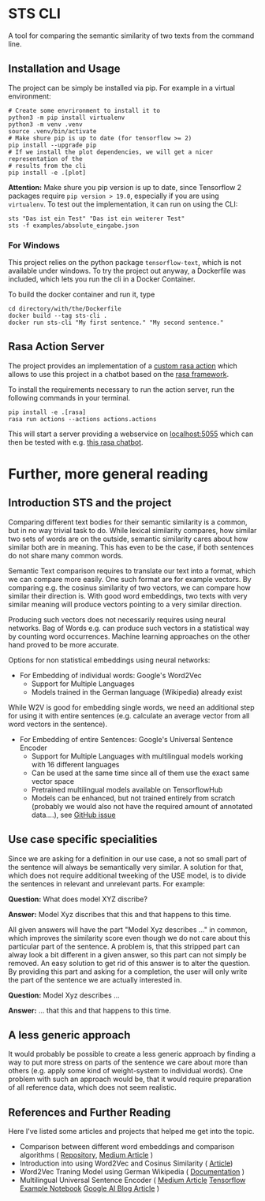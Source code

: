 # STS CLI

A tool for comparing the semantic similarity of two texts from the command line.

## Installation and Usage

The project can be simply be installed via pip. For example in a virtual
environment:
```shell script
# Create some envrironment to install it to
python3 -m pip install virtualenv
python3 -m venv .venv
source .venv/bin/activate
# Make shure pip is up to date (for tensorflow >= 2)
pip install --upgrade pip
# If we install the plot dependencies, we will get a nicer representation of the
# results from the cli
pip install -e .[plot]
```

**Attention:**
Make shure you pip version is up to date, since Tensorflow 2 
packages require `pip version > 19.0`, especially if you are using `virtualenv`.
To test out the implementation, it can run on using the CLI:

```shell script
sts "Das ist ein Test" "Das ist ein weiterer Test"
sts -f examples/absolute_eingabe.json
```

### For Windows

This project relies on the python package `tensorflow-text`, which is not available
under windows. To try the project out anyway, a Dockerfile was included, which
lets you run the cli in a Docker Container.

To build the docker container and run it, type
```shell script
cd directory/with/the/Dockerfile
docker build --tag sts-cli .
docker run sts-cli "My first sentence." "My second sentence."
``` 

## Rasa Action Server

The project provides an implementation of a 
[custom rasa action](https://rasa.com/docs/rasa/core/actions/#custom-actions)
which allows to use this project in a chatbot based on the
[rasa framework](https://rasa.com).

To install the requirements necessary to run the action server, run the
following commands in your terminal.

```shell script
pip install -e .[rasa]
rasa run actions --actions actions.actions
```

This will start a server providing a webservice on 
[localhost:5055](https://localhost:5055)
which can then be tested with e.g. 
[this rasa chatbot](https://github.com/fabianSorn/rasa_playground).

# Further, more general reading

## Introduction STS and the project

Comparing different text bodies for their semantic similarity is a common, but
in no way trivial task to do. While lexical similarity compares, how similar two
sets of words are on the outside, semantic similarity cares about how similar
both are in meaning. This has even to be the case, if both sentences do not
share many common words.

Semantic Text comparison requires to translate our text into a format, which we
can compare more easily. One such format are for example vectors. By comparing
e.g. the cosinus similarity of two vectors, we can compare how similar their
direction is. With good word embeddings, two texts with very similar meaning
will produce vectors pointing to a very similar direction.

Producing such vectors does not necessarily requires using neural networks.
Bag of Words e.g. can produce such vectors in a statistical way by counting
word occurrences. Machine learning approaches on the other hand proved to be
more accurate.

Options for non statistical embeddings using neural networks:
- For Embedding of individual words: Google's Word2Vec
    - Support for Multiple Languages
    - Models trained in the German language (Wikipedia) already exist

While W2V is good for embedding single words, we need an additional step for
using it with entire sentences (e.g. calculate an average vector from all word
vectors in the sentence).    

- For Embedding of entire Sentences: Google's Universal Sentence Encoder
    - Support for Multiple Languages with multilingual models working with
      16 different languages
    - Can be used at the same time since all of them use the exact same vector
      space
    - Pretrained multilingual models available on TensorflowHub
    - Models can be enhanced, but not trained entirely from scratch (probably we
      would also not have the required amount of annotated data....), see
      [GitHub issue](https://github.com/tensorflow/hub/issues/155)

## Use case specific specialities

Since we are asking for a definition in our use case, a not so small part of the
sentence will always be semantically very similar. A solution for that, which
does not require additional tweeking of the USE model, is to divide the
sentences in relevant and unrelevant parts. For example:

**Question:** What does model XYZ discribe?

**Answer:** Model Xyz discribes that this and that happens to this time.

All given answers will have the part "Model Xyz describes ..." in common, which
improves the similarity score even though we do not care about this particular
part of the sentence. A problem is, that this stripped part can alway look a bit
different in a given answer, so this part can not simply be removed. An easy
solution to get rid of this answer is to alter the question. By providing this
part and asking for a completion, the user will only write the part of the
sentence we are actually interested in.

**Question:** Model Xyz describes ...

**Answer:** ... that this and that happens to this time.

## A less generic approach

It would probably be possible to create a less generic approach by finding a
way to put more stress on parts of the sentence we care about more than others
(e.g. apply some kind of weight-system to individual words). One problem with
such an approach would be, that it would require preparation of all reference
data, which does not seem realistic.

## References and Further Reading

Here I've listed some articles and projects that helped me get into the topic.

- Comparison between different word embeddings and comparison algorithms (
[Repository](https://github.com/adsieg/text_similarity), 
[Medium Article](https://medium.com/@adriensieg/text-similarities-da019229c894)
)
- Introduction into using Word2Vec and Cosinus Similarity (
[Article](https://towardsdatascience.com/a-beginners-guide-to-word-embedding-with-gensim-word2vec-model-5970fa56cc92)) 
- Word2Vec Traning Model using German Wikipedia (
[Documentation](https://devmount.github.io/GermanWordEmbeddings/)
)
- Multilingual Universal Sentence Encoder (
[Medium Article](https://medium.com/@d.salvaggio/multilingual-universal-sentence-encoder-muse-f8c9cd44f171)
[Tensorflow Example Notebook](https://colab.research.google.com/github/tensorflow/hub/blob/master/examples/colab/semantic_similarity_with_tf_hub_universal_encoder.ipynb)
[Google AI Blog Article]()
)
